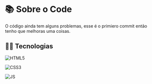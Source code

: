 # 📚 Sobre o Code
  O código ainda tem alguns problemas, esse é o primiero commit então tenho que melhoras uma coisas.
## 👨‍💻 Tecnologias 

![HTML5](https://img.shields.io/badge/HTML5-E34F26?style=for-the-badge&logo=html5&logoColor=white) 

![CSS3](https://img.shields.io/badge/CSS3-1572B6?style=for-the-badge&logo=css3&logoColor=white)

![JS](https://img.shields.io/badge/JS-1572B6?style=for-the-badge&logo=css3&logoColor=white)
